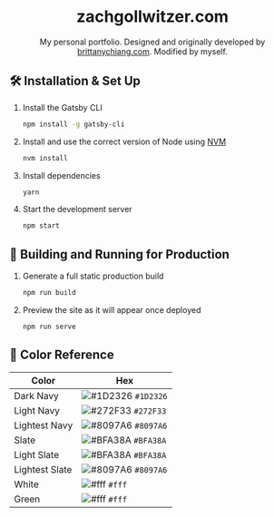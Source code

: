 
<h1 align="center">
  zachgollwitzer.com
</h1>
<p align="center">
  My personal portfolio.  Designed and originally developed by <a href="https://brittanychiang.com" target="_blank">brittanychiang.com</a>.  Modified by myself.
</p>

## 🛠 Installation & Set Up

1. Install the Gatsby CLI

   ```sh
   npm install -g gatsby-cli
   ```

2. Install and use the correct version of Node using [NVM](https://github.com/nvm-sh/nvm)

   ```sh
   nvm install
   ```

3. Install dependencies

   ```sh
   yarn
   ```

4. Start the development server

   ```sh
   npm start
   ```

## 🚀 Building and Running for Production

1. Generate a full static production build

   ```sh
   npm run build
   ```

1. Preview the site as it will appear once deployed

   ```sh
   npm run serve
   ```

## 🎨 Color Reference

| Color          | Hex                                                                |
| -------------- | ------------------------------------------------------------------ |
| Dark Navy      | ![#1D2326](https://via.placeholder.com/10/0a192f?text=+) `#1D2326` || Navy           | ![#1D2326](https://via.placeholder.com/10/0a192f?text=+) `#1D2326` |
| Light Navy     | ![#272F33](https://via.placeholder.com/10/0a192f?text=+) `#272F33` |
| Lightest Navy  | ![#8097A6](https://via.placeholder.com/10/303C55?text=+) `#8097A6` |
| Slate          | ![#BFA38A](https://via.placeholder.com/10/8892b0?text=+) `#BFA38A` |
| Light Slate    | ![#BFA38A](https://via.placeholder.com/10/a8b2d1?text=+) `#BFA38A` |
| Lightest Slate | ![#8097A6](https://via.placeholder.com/10/ccd6f6?text=+) `#8097A6` |
| White          | ![#fff](https://via.placeholder.com/10/e6f1ff?text=+) `#fff`    |
| Green          | ![#fff](https://via.placeholder.com/10/64ffda?text=+) `#fff`    |
